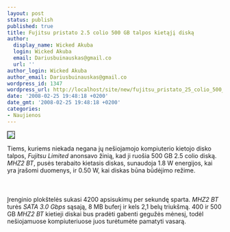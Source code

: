 ```yaml
---
layout: post
status: publish
published: true
title: Fujitsu pristato 2.5 colio 500 GB talpos kietąjį diską
author:
  display_name: Wicked Akuba
  login: Wicked Akuba
  email: Dariusbuinauskas@gmail.co
  url: ''
author_login: Wicked Akuba
author_email: Dariusbuinauskas@gmail.co
wordpress_id: 1347
wordpress_url: http://localhost/site/new/fujitsu_pristato_25_colio_500_gb_talpos_kietaji_diska/
date: '2008-02-25 19:48:18 +0200'
date_gmt: '2008-02-25 19:48:18 +0200'
categories:
- Naujienos
---
```

<div class="imgright"><img src="http://www.technews.lt/upl/Failai/Fujitsu_MHZ2%20_BT_500GB.jpg" border="1"></div>
<p>Tiems, kuriems niekada negana jų nešiojamojo kompiuterio kietojo disko talpos, <i>Fujitsu Limited</i> anonsavo žinią, kad ji ruošia 500 GB 2.5 colio diską. <i>MHZ2 BT</i>, pusės terabaito kietasis diskas, sunaudoja 1.8 W energijos, kai yra įrašomi duomenys, ir 0.50 W, kai diskas būna būdėjimo režime.<br />
<br><br />
<br>Įrenginio plokštelės sukasi 4200 apsisukimų per sekundę sparta. <i>MHZ2 BT</i> turės <i>SATA 3.0 Gbps</i> sąsają, 8 MB buferį ir kels 2,1 belų triukšmą. 400 ir 500 GB <i>MHZ2 BT</i> kietieji diskai bus pradėti gabenti gegužės mėnesį, todėl nešiojamuose kompiuteriuose juos turėtumėte pamatyti vasarą.<br />
<br></p>
